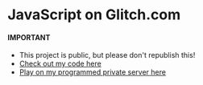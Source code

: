 # JavaScript on Glitch.com


#### IMPORTANT
- This project is public, but please don't republish this!
- [Check out my code here](https://glitch.com/edit/#!/freddy-arrasio-4th-edition)
- [Play on my programmed private server here](https://freddy-arrasio-4th-edition.glitch.me/)
